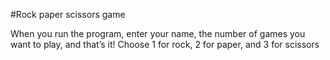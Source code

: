 #Rock paper scissors game

When you run the program, enter your name, the number of games you want to play, and that’s it! Choose 1 for rock, 2 for paper, and 3 for scissors
